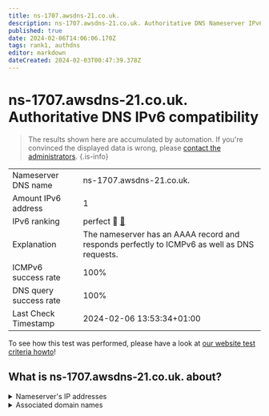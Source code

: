 ```yaml
---
title: ns-1707.awsdns-21.co.uk.
description: ns-1707.awsdns-21.co.uk. Authoritative DNS Nameserver IPv6 compatibility
published: true
date: 2024-02-06T14:06:06.170Z
tags: rank1, authdns
editor: markdown
dateCreated: 2024-02-03T00:47:39.378Z
---
```


# ns-1707.awsdns-21.co.uk. Authoritative DNS IPv6 compatibility

> The results shown here are accumulated by automation. If you're convinced the displayed data is wrong, please [contact the administrators](/howto/chat). 
{.is-info}




|   |   |
| - | - |
| Nameserver DNS name | ns-1707.awsdns-21.co.uk.
| Amount IPv6 address | 1
| IPv6 ranking | perfect :1st_place_medal: [🔗](/howto/ranking) |
| Explanation | The nameserver has an AAAA record and responds perfectly to ICMPv6 as well as DNS requests. |
| ICMPv6 success rate | 100%|
| DNS query success rate | 100% |
| Last Check Timestamp | 2024-02-06 13:53:34+01:00 |

To see how this test was performed, please have a look at [our website test criteria howto](/howto/testcriteria/authdns)!


## What is ns-1707.awsdns-21.co.uk. about?




<details>
<summary>Nameserver's IP addresses</summary>

2600:9000:5306:ab00::1

</details>



<details>
<summary>Associated domain names</summary>

github.com

</details>
